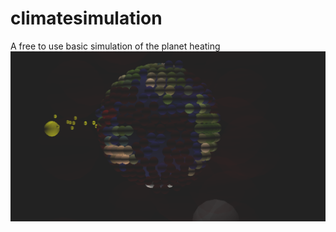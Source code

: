 # climatesimulation
A free to use basic simulation of the planet heating
![screenshot](https://github.com/terrac/climatesimulation/raw/master/climatesimulation.png)

